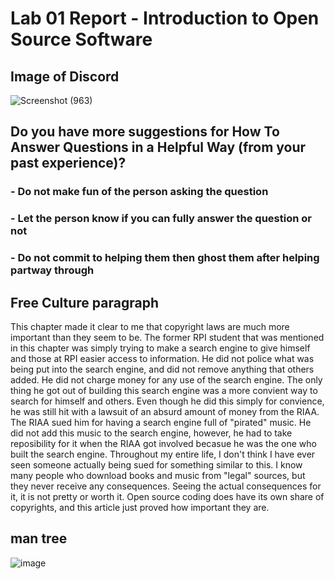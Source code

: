 # Lab 01 Report - Introduction to Open Source Software

## Image of Discord
![Screenshot (963)](https://user-images.githubusercontent.com/44063772/170727058-c6202575-8fd4-4521-a1d7-7b7e078c15ae.png)

## Do you have more suggestions for How To Answer Questions in a Helpful Way (from your past experience)?
### - Do not make fun of the person asking the question
### - Let the person know if you can fully answer the question or not
### - Do not commit to helping them then ghost them after helping partway through

## Free Culture paragraph
This chapter made it clear to me that copyright laws are much more important than they seem to be. The former RPI student that was mentioned in this chapter was simply trying to make a search engine to give himself and those at RPI easier access to information. He did not police what was being put into the search engine, and did not remove anything that others added. He did not charge money for any use of the search engine. The only thing he got out of building this search engine was a more convient way to search for himself and others. Even though he did this simply for convience, he was still hit with a lawsuit of an absurd amount of money from the RIAA. The RIAA sued him for having a search engine full of "pirated" music. He did not add this music to the search engine, however, he had to take reposibility for it when the RIAA got involved becasue he was the one who built the search engine. Throughout my entire life, I don't think I have ever seen someone actually being sued for something similar to this. I know many people who download books and music from "legal" sources, but they never receive any consequences. Seeing the actual consequences for it, it is not pretty or worth it. Open source coding does have its own share of copyrights, and this article just proved how important they are.

## man tree
![image](https://user-images.githubusercontent.com/44063772/170739973-f2c44b71-29bc-4d56-9e58-1cd222c11f13.png)
